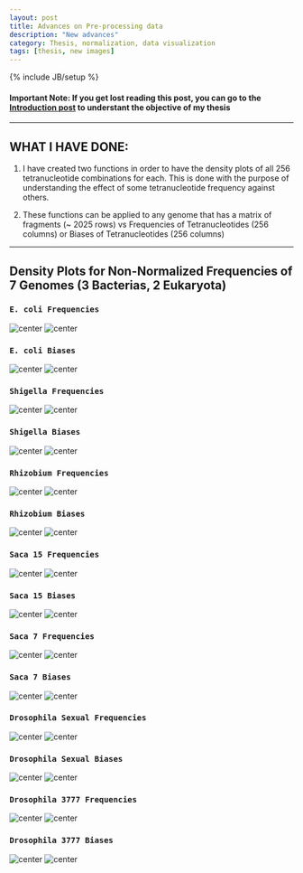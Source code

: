 ```yaml
---
layout: post
title: Advances on Pre-processing data
description: "New advances"
category: Thesis, normalization, data visualization
tags: [thesis, new images]
---
```


{% include JB/setup %}

#### Important Note: If you get lost reading this post, you can go to the [Introduction post](http://kamynz.github.io/thesis/2015/07/30/Introduction-of-Thesis/) to understant the objective of my thesis

------

## WHAT I HAVE DONE:

1. I have created two functions in order to have the density plots of all 256 tetranucleotide combinations for each. 
This is done with the purpose of understanding the effect of some tetranucleotide frequency against others.

2. These functions can be applied to any genome that has a matrix of fragments (~ 2025 rows)
vs Frequencies of Tetranucleotides (256 columns) or Biases of Tetranucleotides (256 columns) 

------

## Density Plots for Non-Normalized Frequencies of 7 Genomes (3 Bacterias, 2 Eukaryota)

### ``E. coli Frequencies``

![center](/Figs/Semana8/Ecoli/Eco_AC_Freq.png)
![center](/Figs/Semana8/Ecoli/Eco_GT_Freq.png)

### ``E. coli Biases``

![center](/Figs/Semana8/Ecoli/Eco_AC_Sesgos.png)
![center](/Figs/Semana8/Ecoli/Eco_GT_Sesgos.png)


### ``Shigella Frequencies``

![center](/Figs/Semana8/Shigella/Shig_AC_Freq.png)
![center](/Figs/Semana8/Shigella/Shig_GT_Freq.png)

### ``Shigella Biases``

![center](/Figs/Semana8/Shigella/Shig_AC_Sesgos.png)
![center](/Figs/Semana8/Shigella/Shig_GT_Sesgos.png)


### ``Rhizobium Frequencies``

![center](/Figs/Semana8/Rhizobium/Rhizo_AC_Freqs.png)
![center](/Figs/Semana8/Rhizobium/Rhizo_GT_Freqs.png)

### ``Rhizobium Biases``

![center](/Figs/Semana8/Rhizobium/Rhizo_AC_Sesgos.png)
![center](/Figs/Semana8/Rhizobium/Rhizo_GT_Sesgos.png)

### ``Saca 15 Frequencies``

![center](/Figs/Semana8/Saca15/Saca15_AC_Freqs.png)
![center](/Figs/Semana8/Saca15/Saca15_GT_Freqs.png)

### ``Saca 15 Biases``

![center](/Figs/Semana8/Saca15/Saca15_AC_Freqs.png)
![center](/Figs/Semana8/Saca15/Saca15_GT_Freqs.png)

### ``Saca 7 Frequencies``

![center](/Figs/Semana8/Saca7/Saca7_AC_Freqs.png)
![center](/Figs/Semana8/Saca7/Saca7_GT_Freqs.png)

### ``Saca 7 Biases``

![center](/Figs/Semana8/Saca7/Saca7_AC_Sesgos.png)
![center](/Figs/Semana8/Saca7/Saca7_GT_Sesgos.png)

### ``Drosophila Sexual Frequencies``

![center](/Figs/Semana8/DrosoSexual/DrosoSexual_AC_Freqs.png)
![center](/Figs/Semana8/DrosoSexual/DrosoSexual_GT_Freqs.png)

### ``Drosophila Sexual Biases``

![center](/Figs/Semana8/DrosoSexual/DrosoSexual_AC_Sesgos.png)
![center](/Figs/Semana8/DrosoSexual/DrosoSexual_GT_Sesgos.png)

### ``Drosophila 3777 Frequencies``

![center](/Figs/Semana8/Droso3777/Droso3777_AC_Freqs.png)
![center](/Figs/Semana8/Droso3777/Droso3777_GT_Freqs.png)

### ``Drosophila 3777 Biases``

![center](/Figs/Semana8/Droso3777/Droso3777_AC_Sesgos.png)
![center](/Figs/Semana8/Droso3777/Droso3777_GT_Sesgos.png)

